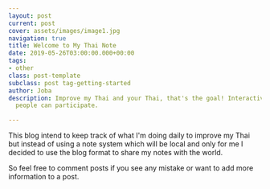 ```yaml
---
layout: post
current: post
cover: assets/images/image1.jpg
navigation: true
title: Welcome to My Thai Note
date: 2019-05-26T03:00:00.000+00:00
tags:
- other
class: post-template
subclass: post tag-getting-started
author: Joba
description: Improve my Thai and your Thai, that's the goal! Interactive content where
  people can participate.

---
```

This blog intend to keep track of what I'm doing daily to improve my Thai but instead of using a note system which will be local and only for me I decided to use the blog format to share my notes with the world.

So feel free to comment posts if you see any mistake or want to add more information to a post.